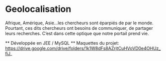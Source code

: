 # Geolocalisation

Afrique, Amérique, Asie…les chercheurs sont éparpiés de par le monde. Pourtant, ces dits chercheurs ont besoins de communiquer, de partager leurs recherches. C’est dans cette optique que notre portail prend vie.

** Développée en JEE / MySQL
** Maquettes du projet: https://drive.google.com/drive/folders/1k1W8dFs8AZrjtCuHVoVD0e4OHUz_fiJ_
